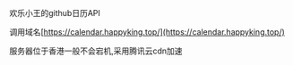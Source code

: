 欢乐小王的github日历API

调用域名[https://calendar.happyking.top/](https://calendar.happyking.top/)

服务器位于香港一般不会宕机,采用腾讯云cdn加速
